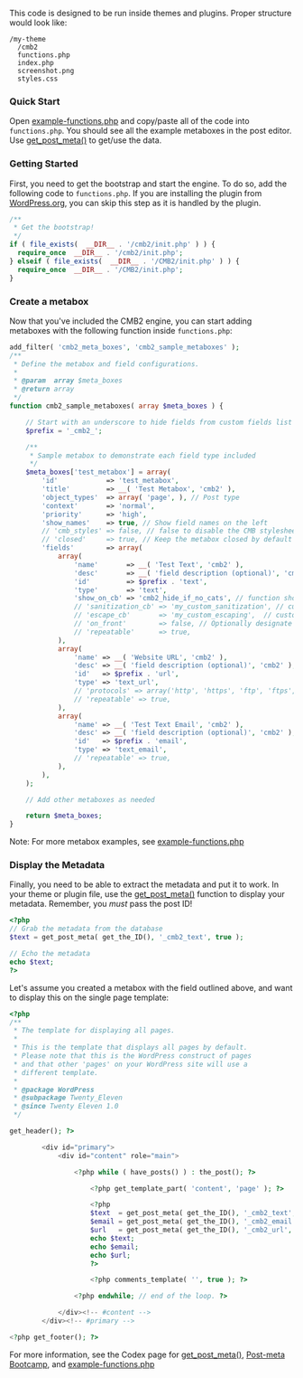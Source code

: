 This code is designed to be run inside themes and plugins. Proper structure would look like:

```
/my-theme
  /cmb2
  functions.php
  index.php
  screenshot.png
  styles.css
```

### Quick Start

Open [example-functions.php](https://github.com/WebDevStudios/CMB2/blob/master/example-functions.php) and copy/paste all of the code into `functions.php`. You should see all the example metaboxes in the post editor. Use [get_post_meta()](http://codex.wordpress.org/Function_Reference/get_post_meta) to get/use the data.

### Getting Started

First, you need to get the bootstrap and start the engine. To do so, add the following code to `functions.php`. If you are installing the plugin from [WordPress.org](https://wordpress.org/plugins/cmb2/), you can skip this step as it is handled by the plugin.

```php
/**
 * Get the bootstrap!
 */
if ( file_exists(  __DIR__ . '/cmb2/init.php' ) ) {
  require_once  __DIR__ . '/cmb2/init.php';
} elseif ( file_exists(  __DIR__ . '/CMB2/init.php' ) ) {
  require_once  __DIR__ . '/CMB2/init.php';
}
```

### Create a metabox

Now that you've included the CMB2 engine, you can start adding metaboxes with the following function inside `functions.php`:

```php
add_filter( 'cmb2_meta_boxes', 'cmb2_sample_metaboxes' );
/**
 * Define the metabox and field configurations.
 *
 * @param  array $meta_boxes
 * @return array
 */
function cmb2_sample_metaboxes( array $meta_boxes ) {

	// Start with an underscore to hide fields from custom fields list
	$prefix = '_cmb2_';

	/**
	 * Sample metabox to demonstrate each field type included
	 */
	$meta_boxes['test_metabox'] = array(
		'id'            => 'test_metabox',
		'title'         => __( 'Test Metabox', 'cmb2' ),
		'object_types'  => array( 'page', ), // Post type
		'context'       => 'normal',
		'priority'      => 'high',
		'show_names'    => true, // Show field names on the left
		// 'cmb_styles' => false, // false to disable the CMB stylesheet
		// 'closed'     => true, // Keep the metabox closed by default
		'fields'        => array(
			array(
				'name'       => __( 'Test Text', 'cmb2' ),
				'desc'       => __( 'field description (optional)', 'cmb2' ),
				'id'         => $prefix . 'text',
				'type'       => 'text',
				'show_on_cb' => 'cmb2_hide_if_no_cats', // function should return a bool value
				// 'sanitization_cb' => 'my_custom_sanitization', // custom sanitization callback parameter
				// 'escape_cb'       => 'my_custom_escaping',  // custom escaping callback parameter
				// 'on_front'        => false, // Optionally designate a field to wp-admin only
				// 'repeatable'      => true,
			),
			array(
				'name' => __( 'Website URL', 'cmb2' ),
				'desc' => __( 'field description (optional)', 'cmb2' ),
				'id'   => $prefix . 'url',
				'type' => 'text_url',
				// 'protocols' => array('http', 'https', 'ftp', 'ftps', 'mailto', 'news', 'irc', 'gopher', 'nntp', 'feed', 'telnet'), // Array of allowed protocols
				// 'repeatable' => true,
			),
			array(
				'name' => __( 'Test Text Email', 'cmb2' ),
				'desc' => __( 'field description (optional)', 'cmb2' ),
				'id'   => $prefix . 'email',
				'type' => 'text_email',
				// 'repeatable' => true,
			),
		),
	);

	// Add other metaboxes as needed

	return $meta_boxes;
}
```

Note: For more metabox examples, see [example-functions.php](https://github.com/WebDevStudios/CMB2/blob/master/example-functions.php)

### Display the Metadata

Finally, you need to be able to extract the metadata and put it to work. In your theme or plugin file, use the [get_post_meta()](http://codex.wordpress.org/Function_Reference/get_post_meta) function to display your metadata. Remember, you *must* pass the post ID!

```php
<?php
// Grab the metadata from the database
$text = get_post_meta( get_the_ID(), '_cmb2_text', true );

// Echo the metadata
echo $text;
?>
```
Let's assume you created a metabox with the field outlined above, and want to display this on the single page template:

```php
<?php
/**
 * The template for displaying all pages.
 *
 * This is the template that displays all pages by default.
 * Please note that this is the WordPress construct of pages
 * and that other 'pages' on your WordPress site will use a
 * different template.
 *
 * @package WordPress
 * @subpackage Twenty_Eleven
 * @since Twenty Eleven 1.0
 */

get_header(); ?>

		<div id="primary">
			<div id="content" role="main">

				<?php while ( have_posts() ) : the_post(); ?>

					<?php get_template_part( 'content', 'page' ); ?>

					<?php
					$text  = get_post_meta( get_the_ID(), '_cmb2_text', true );
					$email = get_post_meta( get_the_ID(), '_cmb2_email', true );
					$url   = get_post_meta( get_the_ID(), '_cmb2_url', true );
					echo $text;
					echo $email;
					echo $url;
					?>

					<?php comments_template( '', true ); ?>

				<?php endwhile; // end of the loop. ?>

			</div><!-- #content -->
		</div><!-- #primary -->

<?php get_footer(); ?>
```

For more information, see the Codex page for [get_post_meta()](http://codex.wordpress.org/Function_Reference/get_post_meta), [Post-meta Bootcamp](http://dsgnwrks.pro/how-to/post-meta-bootcamp/), and [example-functions.php](https://github.com/WebDevStudios/CMB2/blob/master/example-functions.php)